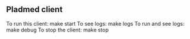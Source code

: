 ## Pladmed client

To run this client: make start
To see logs: make logs
To run and see logs: make debug
To stop the client: make stop
